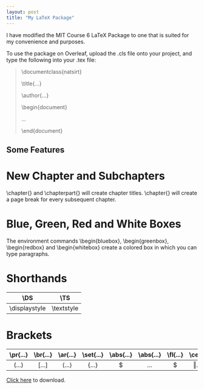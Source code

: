 ```yaml
---
layout: post
title: "My LaTeX Package"
---
```


I have modified the MIT Course 6 LaTeX Package to one that is suited for my convenience and purposes. 


To use the package on Overleaf, upload the .cls file onto your project, and type the following into your .tex file:

>\documentclass{natsirt}
>
>\title{...}
>
>\author{...}
>
>\begin{document}
>
>...
>
>\end{document}

## Some Features

# New Chapter and Subchapters

\chapter{} and \chapterpart{} will create chapter titles. \chapter{} will create a page break for every subsequent chapter.

# Blue, Green, Red and White Boxes

The environment commands \begin{bluebox}, \begin{greenbox}, \begin{redbox} and \begin{whitebox} create a colored box in which you can type paragraphs.

# Shorthands

| \DS           | \TS        |
|:-------------:|:----------:|
| \displaystyle | \textstyle |

# Brackets

| \pr{...} | \br{...} | \ar{...}               | \set{...} | \abs{...} | \abs{...}         | \fl{...}             | \ce{...}           |
|:--------:|:--------:|:----------------------:|:---------:|:---------:|:-----------------:|:-------------------:|:------------------:|
| $(...)$  | $[...]$  | $\langle ... \rangle$  | $\{...\}$ | $| ... |$ | $\Vert ... \Vert$ | $\lfloor...\rfloor$  | $\lceil...\rceil$  |

<a href="https://raw.githubusercontent.com/Tristanchaang/tristanchaang.github.io/main/downloads/natsirt.zip" download>Click here</a> to download.
